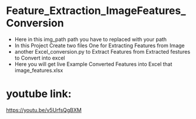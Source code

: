 # Feature_Extraction_ImageFeatures_Conversion

 - Here in this img_path path you have to replaced with  your path
- In this Project Create two files One for Extracting Features from Image 
-  another Excel_conversion.py to Extract Features from Extracted festures to Convert into excel
- Here you will get live Example Converted Features into Excel that image_features.xlsx


# youtube link:
https://youtu.be/v5UrfsQgBXM
